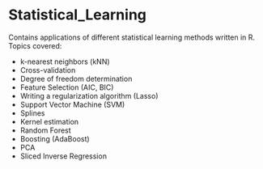 # Statistical_Learning
Contains applications of different statistical learning methods written in R.
Topics covered:
- k-nearest neighbors (kNN)
- Cross-validation
- Degree of freedom determination
- Feature Selection (AIC, BIC)
- Writing a regularization algorithm (Lasso)
- Support Vector Machine (SVM)
- Splines
- Kernel estimation
- Random Forest
- Boosting (AdaBoost)
- PCA
- Sliced Inverse Regression
